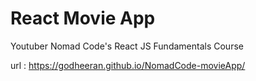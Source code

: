 # React Movie App

Youtuber Nomad Code's React JS Fundamentals Course </br>

url : https://godheeran.github.io/NomadCode-movieApp/
